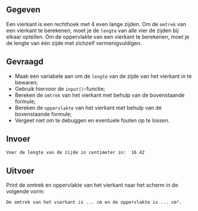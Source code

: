 ## Gegeven

Een vierkant is een rechthoek met 4 even lange zijden. Om de `omtrek` van een vierkant te berekenen, moet je de `lengte` van alle vier de zijden bij elkaar optellen. Om de oppervlakte van een vierkant te berekenen, moet je de lengte van één zijde met zichzelf vermenigvuldigen.

## Gevraagd

* Maak een variabele aan om de `lengte` van de zijde van het vierkant in te bewaren;
* Gebruik hiervoor de `input()`-functie;
* Bereken de `omtrek` van het vierkant met behulp van de bovenstaande formule;
* Bereken de `oppervlakte` van het vierkant met behulp van de bovenstaande formule;
* Vergeet niet om te debuggen en eventuele fouten op te lossen.

## Invoer
```
Voer de lengte van de zijde in centimeter in:  16.42
```

## Uitvoer
Print de omtrek en oppervlakte van het vierkant naar het scherm in de volgende vorm: 

```
De omtrek van het vierkant is ... cm en de oppervlakte is ... cm².
```
